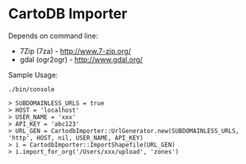 CartoDB Importer
===

Depends on command line:

* 7Zip (7za) - http://www.7-zip.org/
* gdal (ogr2ogr) - http://www.gdal.org/

Sample Usage:

`./bin/console`

```
> SUBDOMAINLESS_URLS = true
> HOST = 'localhost'
> USER_NAME = 'xxx'
> API_KEY = 'abc123'
> URL_GEN = CartodbImporter::UrlGenerator.new(SUBDOMAINLESS_URLS, 'http', HOST, nil, USER_NAME, API_KEY)
> i = CartodbImporter::ImportShapefile(URL_GEN)
> i.import_for_org('/Users/xxx/upload', 'zones')
```
 
 